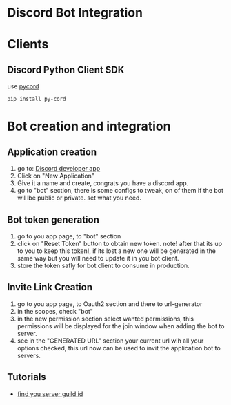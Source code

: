 # Discord Bot Integration

# Clients

## Discord Python Client SDK

use [pycord](https://guide.pycord.dev/installation)

``` shell
pip install py-cord
```

# Bot creation and integration

## Application creation

1. go to: [Discord developer app](https://discord.com/developers/applications)
2. Click on "New Application"
3. Give it a name and create, congrats you have a discord app.
4. go to "bot" section, there is some configs to tweak, on of them if the bot wil lbe public or private. set what you need.

## Bot token generation

1. go to you app page, to "bot" section
2. click on "Reset Token" button to obtain new token. note! after that its up to you to keep this token!, if its lost a new one will be generated in the same way but you will need to update it in you bot client.
3. store the token safly for bot client to consume in production.


## Invite Link Creation

1. go to you app page, to Oauth2 section and there to url-generator
2. in the scopes, check "bot"
3. in the new permission section select wanted permissions, this permissions will be displayed for the join window when adding the bot to server.
4. see in the "GENERATED URL" section your current url wih all your options checked, this url now can be used to invit the application bot to servers.

## Tutorials

- [find you server guild id](https://support.discord.com/hc/en-us/articles/206346498-Where-can-I-find-my-User-Server-Message-ID-)
